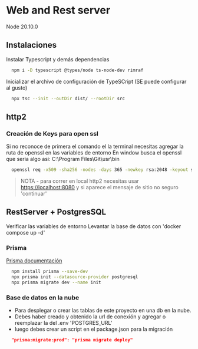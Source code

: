 # Web and Rest server

Node 20.10.0

## Instalaciones

Instalar Typescript y demás dependencias

```bash
  npm i -D typescript @types/node ts-node-dev rimraf
```

Inicializar el archivo de configuración de TypeSCript (SE puede configurar al gusto)

```bash
  npx tsc --init --outDir dist/ --rootDir src
```

## http2

### Creación de Keys para open ssl

Si no reconoce de primera el comando el la terminal necesitas agregar la ruta de openssl en las variables de entorno
En window busca el openssl que seria algo asi: C:\Program Files\Git\usr\bin

```bash
  openssl req -x509 -sha256 -nodes -days 365 -newkey rsa:2048 -keyout server.key -out server.crt
```

> NOTA - para correr en local http2 necesitas usar <https://localhost:8080> y si aparece el mensaje de sitio no seguro 'continuar'

## RestServer + PostgresSQL

Verificar las variables de entorno
Levantar la base de datos con 'docker compose up -d'

### Prisma

[Prisma documentación](https://www.prisma.io/docs/getting-started/quickstart-sqlite)

```bash
  npm install prisma --save-dev
  npx prisma init --datasource-provider postgresql
  npx prisma migrate dev --name init
```

### Base de datos en la nube

- Para desplegar o crear las tablas de este proyecto en una db en la nube.
- Debes haber creado y obtenido la url de conexión y agregar o reemplazar la del .env 'POSTGRES_URL'
- luego debes crear un script en el package.json para la migración

```json
  "prisma:migrate:prod": "prisma migrate deploy"
```
